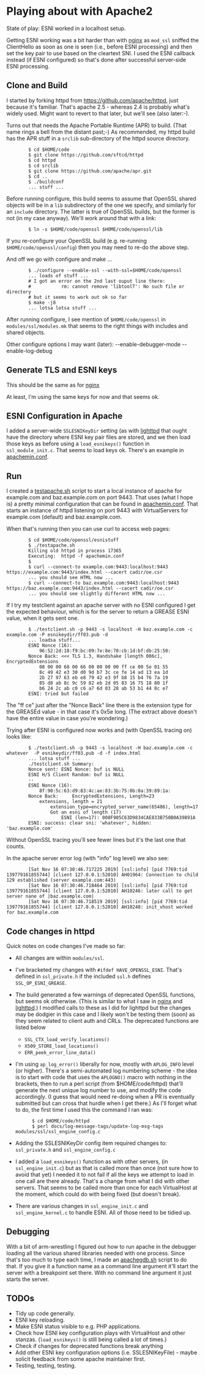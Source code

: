 
# Playing about with Apache2

State of play: ESNI worked in a localhost setup. 

Getting ESNI working was a bit harder than with [nginx](nginx.md) as
``mod_ssl`` sniffed the ClientHello as soon as one is seen (i.e., before ESNI
processing) and then set the key pair to use based on the cleartext SNI. I 
used the ESNI callback instead (if ESNI configured)  so that's done
after successful server-side ESNI processing.  

## Clone and Build

I started by forking httpd from https://github.com/apache/httpd, just because
it's familiar.  That's apache 2.5 - whereas 2.4 is probably what's widely used.
Might want to revert to that later, but we'll see (also later:-). 

Turns out that needs the Apache Portable Runtime (APR) to build. (That name
rings a bell from the distant past;-) As recommended, my httpd build has the
APR stuff in a ``srclib`` sub-directory of the httpd source directory.

            $ cd $HOME/code
            $ git clone https://github.com/sftcd/httpd
            $ cd httpd
            $ cd srclib
            $ git clone https://github.com/apache/apr.git
            $ cd ..
            $ ./buildconf
            ... stuff ...

Before running configure, this build seems to assume that OpenSSL shared
objects will be in a ``lib`` subdirectory of the one we specify, and similarly
for an ``include`` directory. The latter is true of OpenSSL builds, but the
former is not (in my case anyway). We'll work around that with a link:

            $ ln -s $HOME/code/openssl $HOME/code/openssl/lib

If you re-configure your OpenSSL build (e.g. re-running
``$HOME/code/openssl/config``) then you may need to re-do the above step.

And off we go with configure and make ...

            $ ./configure --enable-ssl --with-ssl=$HOME/code/openssl
            ... loads of stuff ...
            # I got an error on the 2nd last ouput line there:
            #           rm: cannot remove 'libtoolT': No such file or directory
            # but it seems to work out ok so far
            $ make -j8
            ... lotsa lotsa stuff ...

After running configure, I see mention of ``$HOME/code/openssl`` in
``modules/ssl/modules.mk`` that seems to the right things with
includes and shared objects.

Other configure options I may want (later):
            --enable-debugger-mode
            --enable-log-debug

## Generate TLS and ESNI keys

This should be the same as for [nginx](nginx.md#generate)

At least, I'm using the same keys for now and that seems ok.

## ESNI Configuration in Apache

I added a server-wide ``SSLESNIKeyDir`` setting (as with
[lighttpd](lightttpd.md) that ought have the directory where ESNI key pair
files are stored, and we then load those keys as before using a
``load_esnikeys()`` function in ``ssl_module_init.c``.  That seems to load keys
ok. There's an example in [apachemin.conf](apachemin.conf). 

## Run

I created a [testapache.sh](testapache.sh) script to start a local instance of apache 
for example.com and baz.example.com on port 9443. That uses (what I hope is) a 
pretty minimal configuration that can be found in [apachemin.conf](apachemin.conf).
That starts an instance of httpd listening on port 9443 with VirtualServers
for example.com (default) and baz.example.com.

When that's running then you can use curl to access web pages:

            $ cd $HOME/code/openssl/esnistuff
            $ ./testapache.sh
            Killing old httpd in process 17365
            Executing:  httpd -f apachemin.conf
            $
            $ curl --connect-to example.com:9443:localhost:9443 https://example.com:9443/index.html --cacert cadir/oe.csr
            ... you should see HTML now ...
            $ curl --connect-to baz.example.com:9443:localhost:9443 https://baz.example.com:9443/index.html --cacert cadir/oe.csr
            ... you should see slightly different HTML now ...

If I try my testclient against an apache server with no ESNI configured I get the expected 
behaviour, which is for the server to return a GREASE ESNI
value, when it gets sent one.

            $ ./testclient.sh -p 9443 -s localhost -H baz.example.com -c example.com -P esnikeydir/ff03.pub -d
            ... loadsa stuff...
			ESNI Nonce (16):
			    96:52:2d:18:f9:bc:09:7e:8e:70:cb:1d:bf:db:25:50:
			Nonce Back: <<< TLS 1.3, Handshake [length 006c], EncryptedExtensions
			    08 00 00 68 00 66 00 00 00 00 ff ce 00 5e 01 55
			    8c 49 42 e3 30 d0 9d b7 3c ce fe 14 ad 13 ea 1d
			    2b 27 97 63 eb e8 79 42 e3 9f b8 15 b4 76 7a 19
			    85 d8 ab 8c 9c 59 82 eb 2d 05 83 16 75 18 80 1f
			    b6 24 2c ab c0 c6 a7 6d 03 28 ab 53 b1 44 8c e7
			ESNI: tried but failed
            
The "ff ce" just after the "Nonce Back" line there is the 
extension type for the GREASEd value - in that case it's
0x5e long. (The extract above doesn't have the entire value
in case you're wondering.)

Trying after ESNI is configured now works and (with OpenSSL tracing on) looks like:

            $ ./testclient.sh -p 9443 -s localhost -H baz.example.com -c whatever  -P esnikeydir/ff03.pub -d -f index.html
            ... lotsa stuff ...
            ./testclient.sh Summary: 
            Nonce sent: ESNI Nonce: buf is NULL
            ESNI H/S Client Random: buf is NULL
            --
            ESNI Nonce (16):
                8f:90:5c:63:d9:83:4c:ae:83:3b:75:0b:0a:39:89:1a:
            Nonce Back:     EncryptedExtensions, Length=23
                extensions, length = 21
                    extension_type=encrypted_server_name(65486), length=17
                    Got an esni of length (17)
                        ESNI (len=17): 008F905C63D9834CAE833B750B0A39891A
            ESNI: success: clear sni: 'whatever', hidden: 'baz.example.com'

Without OpenSSL tracing you'll see fewer lines but it's the last one that counts.

In the apache server error log (with "info" log level) we also see:

            [Sat Nov 16 07:30:46.717225 2019] [ssl:info] [pid 7769:tid 139779161855744] [client 127.0.0.1:52010] AH01964: Connection to child 129 established (server example.com:443)
            [Sat Nov 16 07:30:46.718464 2019] [ssl:info] [pid 7769:tid 139779161855744] [client 127.0.0.1:52010] AH10246: later call to get server nane of |baz.example.com|
            [Sat Nov 16 07:30:46.718519 2019] [ssl:info] [pid 7769:tid 139779161855744] [client 127.0.0.1:52010] AH10248: init_vhost worked for baz.example.com


## Code changes in httpd

Quick notes on code changes I've made so far:

- All changes are within ``modules/ssl``.

- I've bracketed my changes with ``#ifdef HAVE_OPENSSL_ESNI``. That's
defined in ``ssl_private.h`` if the included ``ssl.h`` defines ``SSL_OP_ESNI_GREASE``.

- The build generated a few warnings of deprecated OpenSSL functions, but seems
  ok otherwise. (This is similar to what I saw in [nginx](nginx.md) and
[lighttpd](lighttpd.md).) I modified calls to these as I did for lighttpd but
the changes may be dodgier in this case and I likely won't be testing them
(soon) as they seem related to client auth and CRLs. The deprecated functions
are listed below 
    - ``SSL_CTX_load_verify_locations()``
    - ``X509_STORE_load_locations()``
    - ``ERR_peek_error_line_data()``

- I'm using ``ap_log_error()`` liberally for now, mostly with ``APLOG_INFO``
  level (or higher).  There's a semi-automated log numbering scheme - the idea
is to start with code that uses the ``APLOGNO()`` macro with nothing in the
brackets, then to run a perl script (from $HOME/code/httpd) that'll generate
the next unique log number to use, and modify the code accordingly. (I guess
that would need re-doing when a PR is eventually submitted but can cross that
hurdle when I get there.) As I'll forget what to do, the first time I used this
the command I ran was:

            $ cd $HOME/code/httpd
            $ perl docs/log-message-tags/update-log-msg-tags modules/ssl/ssl_engine_config.c

- Adding the SSLESNIKeyDir config item required changes to: ``ssl_private.h``
  and ``ssl_engine_config.c``

- I added a ``load_esnikeys()`` function as with other servers, (in
  ``ssl_engine_init.c``) but as that is called more than once (not sure how to
avoid that yet) I needed it to not fail if all the keys we attempt to load in
one call are there already.  That's a change from what I did with other
servers. That seems to be called more than once for each VirtualHost at the
moment, which could do with being fixed (but doesn't break).

- There are various changes in ``ssl_engine_init.c``  and ``ssl_engine_kernel.c``
to handle ESNI. All of those need to be tidied up.

## Debugging

With a bit of arm-wrestling I figured out how to run apache in the debugger
loading all the various shared libraries needed with one process.  Since that's
too much to type each time, I made an [apachegdb.sh](apachegdb.sh) script to do
that. If you give it a function name as a command line argument it'll start the
server with a breakpoint set there. With no command line argument it just
starts the server.

## TODOs

- Tidy up code generally.
- ESNI key reloading.
- Make ESNI status visible to e.g. PHP applications.
- Check how ESNI key configuration plays with VirtualHost and other stanzas.
  (``load_esnikeys()`` is still being called a lot of times.)
- Check if changes for deprecated functions break anything
- Add other ESNI key configuration options (i.e. SSLESNIKeyFile) - maybe solicit 
  feedback from some apache maintainer first.
- Testing, testing, testing.

